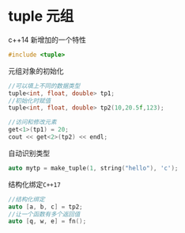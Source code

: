 # tuple 元组

c++14 新增加的一个特性

```cpp
#include <tuple>
```

元组对象的初始化

```cpp
//可以填上不同的数据类型 
tuple<int, float, double> tp1;
//初始化时赋值
tuple<int, float, double> tp2(10,20.5f,123);

//访问和修改元素
get<1>(tp1) = 20;
cout << get<2>(tp2) << endl;
```

自动识别类型

```cpp
auto mytp = make_tuple(1, string("hello"), 'c');
```

结构化绑定`C++17`

```cpp
//结构化绑定
auto [a, b, c] = tp2;
//让一个函数有多个返回值
auto [q, w, e] = fn();
```






